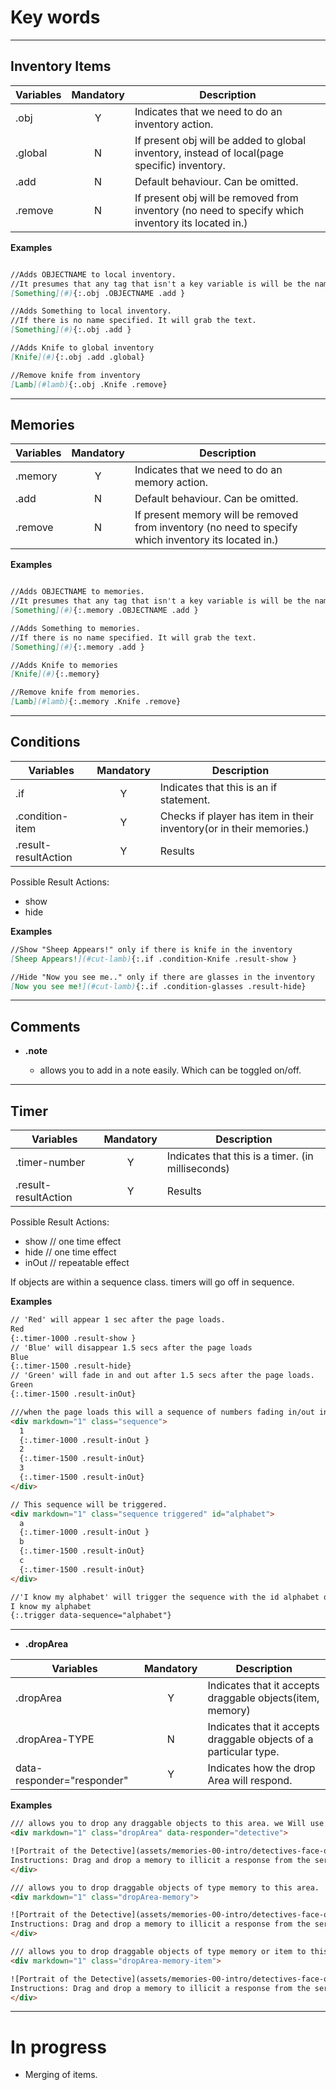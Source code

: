 # Key words

--------------------------------------------------------------------------------

## Inventory Items

Variables | Mandatory | Description
--------- | :-------: | --------------------------------------------------------------------------------------------------
.obj      |     Y     | Indicates that we need to do an inventory action.
.global   |     N     | If present obj will be added to global inventory, instead of local(page specific) inventory.
.add      |     N     | Default behaviour. Can be omitted.
.remove   |     N     | If present obj will be removed from inventory (no need to specify which inventory its located in.)

**Examples**

```markdown

//Adds OBJECTNAME to local inventory.
//It presumes that any tag that isn't a key variable is will be the name of the object.
[Something](#){:.obj .OBJECTNAME .add }

//Adds Something to local inventory.
//If there is no name specified. It will grab the text.
[Something](#){:.obj .add }

//Adds Knife to global inventory
[Knife](#){:.obj .add .global}

//Remove knife from inventory
[Lamb](#lamb){:.obj .Knife .remove}
```
--------------------------------------------------------------------------------

## Memories

Variables | Mandatory | Description
--------- | :-------: | --------------------------------------------------------------------------------------------------
.memory   |     Y     | Indicates that we need to do an memory action.
.add      |     N     | Default behaviour. Can be omitted.
.remove   |     N     | If present memory will be removed from inventory (no need to specify which inventory its located in.)

**Examples**

```markdown

//Adds OBJECTNAME to memories.
//It presumes that any tag that isn't a key variable is will be the name of the object.
[Something](#){:.memory .OBJECTNAME .add }

//Adds Something to memories.
//If there is no name specified. It will grab the text.
[Something](#){:.memory .add }

//Adds Knife to memories
[Knife](#){:.memory}

//Remove knife from memories.
[Lamb](#lamb){:.memory .Knife .remove}
```

--------------------------------------------------------------------------------

## Conditions

Variables                | Mandatory | Description
------------------------ | :-------: | ---------------------------------------
.if                      |     Y     | Indicates that this is an if statement.
.condition-item |     Y     | Checks if player has item in their inventory(or in their memories.)
.result-resultAction     |     Y     | Results

Possible Result Actions:

- show
- hide

**Examples**

```markdown
//Show "Sheep Appears!" only if there is knife in the inventory
[Sheep Appears!](#cut-lamb){:.if .condition-Knife .result-show }

//Hide "Now you see me.." only if there are glasses in the inventory
[Now you see me!](#cut-lamb){:.if .condition-glasses .result-hide}
```

--------------------------------------------------------------------------------
## Comments

- **.note**

  - allows you to add in a note easily. Which can be toggled on/off.

--------------------------------------------------------------------------------

## Timer

Variables            | Mandatory | Description
-------------------- | :-------: | -------------------------------------------------
.timer-number        |     Y     | Indicates that this is a timer. (in milliseconds)
.result-resultAction |     Y     | Results

Possible Result Actions:

- show // one time effect
- hide // one time effect
- inOut // repeatable effect

If objects are within a sequence class. timers will go off in sequence.

**Examples**

```html
// 'Red' will appear 1 sec after the page loads.
Red
{:.timer-1000 .result-show }
// 'Blue' will disappear 1.5 secs after the page loads
Blue
{:.timer-1500 .result-hide}
// 'Green' will fade in and out after 1.5 secs after the page loads.
Green
{:.timer-1500 .result-inOut}

///when the page loads this will a sequence of numbers fading in/out in order.
<div markdown="1" class="sequence">
  1
  {:.timer-1000 .result-inOut }
  2
  {:.timer-1500 .result-inOut}
  3
  {:.timer-1500 .result-inOut}
</div>

// This sequence will be triggered.
<div markdown="1" class="sequence triggered" id="alphabet">
  a
  {:.timer-1000 .result-inOut }
  b
  {:.timer-1500 .result-inOut}
  c
  {:.timer-1500 .result-inOut}
</div>

//'I know my alphabet' will trigger the sequence with the id alphabet on click.
I know my alphabet
{:.trigger data-sequence="alphabet"}
```

-------

* __.dropArea__

Variables            | Mandatory | Description
-------------------- | :-------: | -------------------------------------------------
.dropArea            |     Y     | Indicates that it accepts draggable objects(item, memory)
.dropArea-TYPE       |     N     | Indicates that it accepts draggable objects of a particular type.
data-responder="responder" | Y | Indicates how the drop Area will respond.

**Examples**

```html
/// allows you to drop any draggable objects to this area. we Will use the detective's responses.
<div markdown="1" class="dropArea" data-responder="detective">

![Portrait of the Detective](assets/memories-00-intro/detectives-face-on-mirror-phone.jpg)
Instructions: Drag and drop a memory to illicit a response from the sergeant.
</div>

/// allows you to drop draggable objects of type memory to this area.
<div markdown="1" class="dropArea-memory">

![Portrait of the Detective](assets/memories-00-intro/detectives-face-on-mirror-phone.jpg)
Instructions: Drag and drop a memory to illicit a response from the sergeant.
</div>

/// allows you to drop draggable objects of type memory or item to this area.
<div markdown="1" class="dropArea-memory-item">

![Portrait of the Detective](assets/memories-00-intro/detectives-face-on-mirror-phone.jpg)
Instructions: Drag and drop a memory to illicit a response from the sergeant.
</div>

```

--------------------------------------------------------------------------------

# In progress
- Merging of items.
